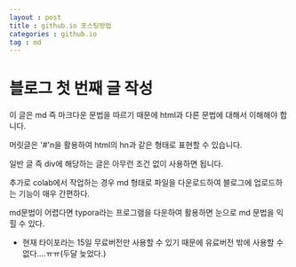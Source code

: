 ```yaml
---
layout : post
title : github.io 포스팅방법
categories : github.io
tag : md
---
```


# 블로그 첫 번째 글 작성

이 글은 md 즉 마크다운 문법을 따르기 때문에 html과 다른 문법에 대해서 이해해야 합니다.

머릿글은 '#'n을 활용하여 html의 hn과 같은 형태로 표현할 수 있습니다.

일반 글 즉 div에 해당하는 글은 아무런 조건 없이 사용하면 됩니다.

추가로 colab에서 작업하는 경우 md 형태로 파일을 다운로드하여 블로그에 업로드하는 기능이 매우 간편하다.

md문법이 어렵다면 typora라는 프로그램을 다운하여 활용하면 눈으로 md 문법을 익힐 수 있다.

- 현재 타이포라는 15일 무료버전만 사용할 수 있기 때문에 유료버전 밖에 사용할 수 없다....ㅠㅠ(두달 늦었다.)
